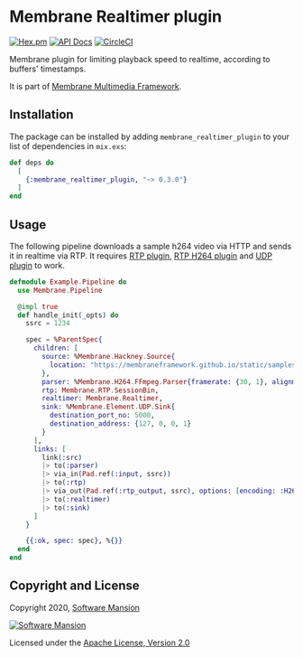 # Membrane Realtimer plugin

[![Hex.pm](https://img.shields.io/hexpm/v/membrane_realtimer_plugin.svg)](https://hex.pm/packages/membrane_realtimer_plugin)
[![API Docs](https://img.shields.io/badge/api-docs-yellow.svg?style=flat)](https://hexdocs.pm/membrane_realtimer_plugin/)
[![CircleCI](https://circleci.com/gh/membraneframework/membrane_realtimer_plugin.svg?style=svg)](https://circleci.com/gh/membraneframework/membrane_realtimer_plugin)

Membrane plugin for limiting playback speed to realtime, according to buffers' timestamps.

It is part of [Membrane Multimedia Framework](https://membraneframework.org).

## Installation

The package can be installed by adding `membrane_realtimer_plugin` to your list of dependencies in `mix.exs`:

```elixir
def deps do
  [
    {:membrane_realtimer_plugin, "~> 0.3.0"}
  ]
end
```

## Usage

The following pipeline downloads a sample h264 video via HTTP and sends it in realtime via RTP.
It requires [RTP plugin](https://github.com/membraneframework/membrane_rtp_plugin), [RTP H264 plugin](https://github.com/membraneframework/membrane_rtp_h264_plugin) and [UDP plugin](https://github.com/membraneframework/membrane_element_udp) to work.

```elixir
defmodule Example.Pipeline do
  use Membrane.Pipeline

  @impl true
  def handle_init(_opts) do
    ssrc = 1234

    spec = %ParentSpec{
      children: [
        source: %Membrane.Hackney.Source{
          location: "https://membraneframework.github.io/static/samples/ffmpeg-testsrc.h264"
        },
        parser: %Membrane.H264.FFmpeg.Parser{framerate: {30, 1}, alignment: :nal},
        rtp: Membrane.RTP.SessionBin,
        realtimer: Membrane.Realtimer,
        sink: %Membrane.Element.UDP.Sink{
          destination_port_no: 5000,
          destination_address: {127, 0, 0, 1}
        }
      ],
      links: [
        link(:src)
        |> to(:parser)
        |> via_in(Pad.ref(:input, ssrc))
        |> to(:rtp)
        |> via_out(Pad.ref(:rtp_output, ssrc), options: [encoding: :H264])
        |> to(:realtimer)
        |> to(:sink)
      ]
    }

    {{:ok, spec: spec}, %{}}
  end
end
```

## Copyright and License

Copyright 2020, [Software Mansion](https://swmansion.com/?utm_source=git&utm_medium=readme&utm_campaign=membrane_realtimer_plugin)

[![Software Mansion](https://logo.swmansion.com/logo?color=white&variant=desktop&width=200&tag=membrane-github)](https://swmansion.com/?utm_source=git&utm_medium=readme&utm_campaign=membrane_realtimer_plugin)

Licensed under the [Apache License, Version 2.0](LICENSE)
